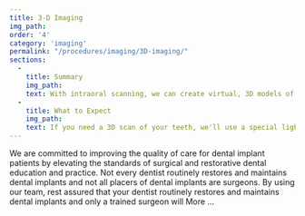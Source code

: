 ```yaml
---
title: 3-D Imaging
img_path:
order: '4'
category: 'imaging'
permalink: "/procedures/imaging/3D-imaging/"
sections:
  -
    title: Summary
    img_path:
    text: With intraoral scanning, we can create virtual, 3D models of your mouth. These can be used for tooth restoration, night guards, and long-term comparative evaluation. In most circumstances we can eliminate the impression material and use digital models!
  -
    title: What to Expect
    img_path:
    text: If you need a 3D scan of your teeth, we'll use a special light camera attached to a computer to scan your teeth as well as your bite. You'll see the model come to life in minutes.
---
```

We are committed to improving the quality of care for dental implant patients by elevating the standards of surgical and restorative dental education and practice. Not every dentist routinely restores and maintains dental implants and not all placers of dental implants are surgeons. By using our team, rest assured that your dentist routinely restores and maintains dental implants and only a trained surgeon will More …

